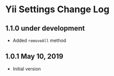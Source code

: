 Yii Settings Change Log
=======================

1.1.0 under development
-----------------------

- Added `removeAll` method

1.0.1 May 10, 2019
------------------

- Initial version
